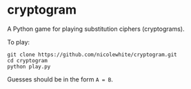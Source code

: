 cryptogram
==========

A Python game for playing substitution ciphers (cryptograms).

To play:

```
git clone https://github.com/nicolewhite/cryptogram.git
cd cryptogram
python play.py
```

Guesses should be in the form `A = B`.

